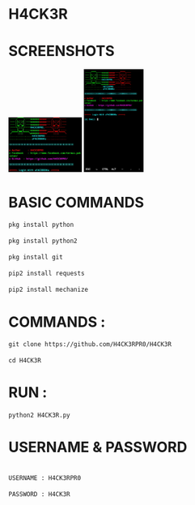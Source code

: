 # H4CK3R
# SCREENSHOTS
<img width="28.8%" src="IMG_20211121_113848.jpg"/>
<img width="23.4%" src="IMG_20211121_113448.jpg"/>
</p>

# BASIC COMMANDS

````
pkg install python

pkg install python2

pkg install git

pip2 install requests

pip2 install mechanize
````

# COMMANDS :
````
git clone https://github.com/H4CK3RPR0/H4CK3R

cd H4CK3R
````


# RUN :
````
python2 H4CK3R.py
````

# USERNAME & PASSWORD
````

USERNAME : H4CK3RPR0

PASSWORD : H4CK3R
````
